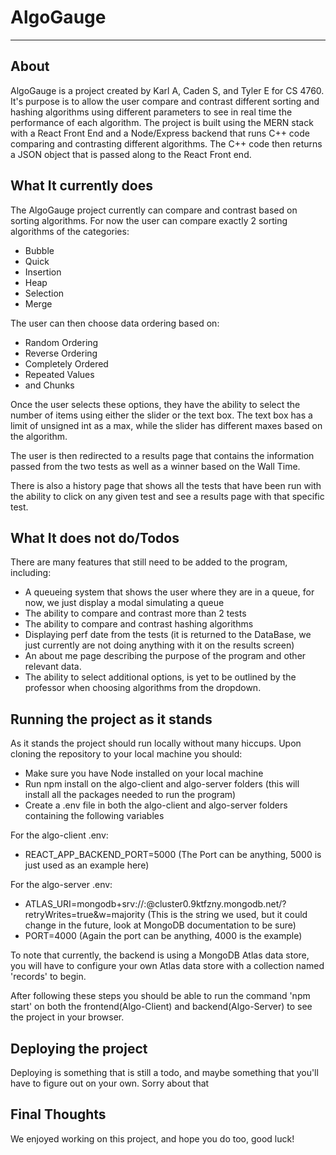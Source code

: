 # AlgoGauge
---
## About

AlgoGauge is a project created by Karl A, Caden S, and Tyler E for CS 4760. It's purpose is to allow the user compare and contrast different sorting and hashing algorithms using different parameters to see in real time the performance of each algorithm. The project is built using the MERN stack with a React Front End and a Node/Express backend that runs C++ code comparing and contrasting different algorithms. The C++ code then returns a JSON object that is passed along to the React Front end.

## What It currently does

The AlgoGauge project currently can compare and contrast based on sorting algorithms. For now the user can compare exactly 2 sorting algorithms of the categories:
* Bubble
* Quick
* Insertion
* Heap
* Selection
* Merge

The user can then choose data ordering based on:

* Random Ordering
* Reverse Ordering
* Completely Ordered
* Repeated Values
* and Chunks

Once the user selects these options, they have the ability to select the number of items using either the slider or the text box. The text box has a limit of unsigned int as a max, while the slider has different maxes based on the algorithm.

The user is then redirected to a results page that contains the information passed from the two tests as well as a winner based on the Wall Time.

There is also a history page that shows all the tests that have been run with the ability to click on any given test and see a results page with that specific test.

## What It does not do/Todos

There are many features that still need to be added to the program, including:

* A queueing system that shows the user where they are in a queue, for now, we just display a modal simulating a queue
* The ability to compare and contrast more than 2 tests
* The ability to compare and contrast hashing algorithms
* Displaying perf date from the tests (it is returned to the DataBase, we just currently are not doing anything with it on the results screen)
* An about me page describing the purpose of the program and other relevant data.
* The ability to select additional options, is yet to be outlined by the professor when choosing algorithms from the dropdown.

## Running the project as it stands

As it stands the project should run locally without many hiccups. Upon cloning the repository to your local machine you should:

* Make sure you have Node installed on your local machine
* Run npm install on the algo-client and algo-server folders (this will install all the packages needed to run the program)
* Create a .env file in both the algo-client and algo-server folders containing the following variables

For the algo-client .env:
* REACT_APP_BACKEND_PORT=5000 (The Port can be anything, 5000 is just used as an example here)

For the algo-server .env:
* ATLAS_URI=mongodb+srv://<username>:<password>@cluster0.9ktfzny.mongodb.net/?retryWrites=true&w=majority (This is the string we used, but it could change in the future, look at MongoDB documentation to be sure)
* PORT=4000 (Again the port can be anything, 4000 is the example)

To note that currently, the backend is using a MongoDB Atlas data store, you will have to configure your own Atlas data store with a collection named 'records' to begin.

After following these steps you should be able to run the command 'npm start' on both the frontend(Algo-Client) and backend(Algo-Server) to see the project in your browser.

## Deploying the project

Deploying is something that is still a todo, and maybe something that you'll have to figure out on your own. Sorry about that

## Final Thoughts

We enjoyed working on this project, and hope you do too, good luck!
